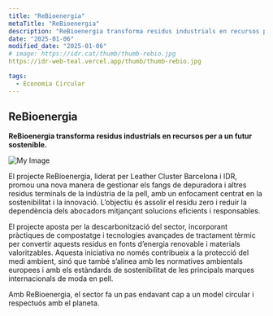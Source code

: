```yaml
---
title: "ReBioenergia"
metaTitle: "ReBioenergia"
description: "ReBioenergia transforma residus industrials en recursos per a un futur sostenible."
date: "2025-01-06"
modified_date: "2025-01-06"
# image: https://idr.cat/thumb/thumb-rebio.jpg
https://idr-web-teal.vercel.app/thumb/thumb-rebio.jpg

tags:
  - Economia Circular
---
```


## ReBioenergia

<!-- <img className="PostImg" src="https://www.idr.cat/posts/resalt1.jpg"> -->

<!-- #### Resum -->

<strong>ReBioenergia transforma residus industrials en recursos per a un futur sostenible.</strong>

![My Image](/svg/cat-rebio.svg)

<!-- #### Explicació -->

El projecte ReBioenergia, liderat per Leather Cluster Barcelona i IDR, promou una nova manera de gestionar els fangs de depuradora i altres residus terminals de la indústria de la pell, amb un enfocament centrat en la sostenibilitat i la innovació. L’objectiu és assolir el residu zero i reduir la dependència dels abocadors mitjançant solucions eficients i responsables.

El projecte aposta per la descarbonització del sector, incorporant pràctiques de compostatge i tecnologies avançades de tractament tèrmic per convertir aquests residus en fonts d’energia renovable i materials valoritzables. Aquesta iniciativa no només contribueix a la protecció del medi ambient, sinó que també s’alinea amb les normatives ambientals europees i amb els estàndards de sostenibilitat de les principals marques internacionals de moda en pell.

Amb ReBioenergia, el sector fa un pas endavant cap a un model circular i respectuós amb el planeta.
